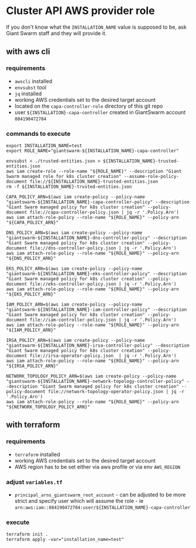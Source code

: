 # Cluster API AWS provider role
If you don't know what the `INSTALLATION_NAME` value is supposed to be, ask Giant Swarm staff and they will provide it.

## with aws cli
### requirements
- `awscli` installed 
- `envsubst` tool
- `jq` installed
- working AWS credentials set to the desired target account
- located on the `capa-controller-role` directory of this git repo
- user `${INSTALLATION}-capa-controller` created in GiantSwarm account `084190472784`

### commands to execute
```
export INSTALLATION_NAME=test
export ROLE_NAME="giantswarm-${INSTALLATION_NAME}-capa-controller"

envsubst < ./trusted-entities.json > ${INSTALLATION_NAME}-trusted-entities.json
aws iam create-role --role-name "${ROLE_NAME}" --description "Giant Swarm managed role for k8s cluster creation" --assume-role-policy-document file://${INSTALLATION_NAME}-trusted-entities.json
rm -f ${INSTALLATION_NAME}-trusted-entities.json

CAPA_POLICY_ARN=$(aws iam create-policy --policy-name "giantswarm-${INSTALLATION_NAME}-capa-controller-policy" --description "Giant Swarm managed policy for k8s cluster creation" --policy-document file://capa-controller-policy.json | jq -r '.Policy.Arn')
aws iam attach-role-policy --role-name "${ROLE_NAME}" --policy-arn "${CAPA_POLICY_ARN}"

DNS_POLICY_ARN=$(aws iam create-policy --policy-name "giantswarm-${INSTALLATION_NAME}-dns-controller-policy" --description "Giant Swarm managed policy for k8s cluster creation" --policy-document file://dns-controller-policy.json | jq -r '.Policy.Arn')
aws iam attach-role-policy --role-name "${ROLE_NAME}" --policy-arn "${DNS_POLICY_ARN}"

EKS_POLICY_ARN=$(aws iam create-policy --policy-name "giantswarm-${INSTALLATION_NAME}-eks-controller-policy" --description "Giant Swarm managed policy for k8s cluster creation" --policy-document file://eks-controller-policy.json | jq -r '.Policy.Arn')
aws iam attach-role-policy --role-name "${ROLE_NAME}" --policy-arn "${EKS_POLICY_ARN}"

IAM_POLICY_ARN=$(aws iam create-policy --policy-name "giantswarm-${INSTALLATION_NAME}-iam-controller-policy" --description "Giant Swarm managed policy for k8s cluster creation" --policy-document file://iam-controller-policy.json | jq -r '.Policy.Arn')
aws iam attach-role-policy --role-name "${ROLE_NAME}" --policy-arn "${IAM_POLICY_ARN}"

IRSA_POLICY_ARN=$(aws iam create-policy --policy-name "giantswarm-${INSTALLATION_NAME}-irsa-controller-policy" --description "Giant Swarm managed policy for k8s cluster creation" --policy-document file://irsa-operator-policy.json  | jq -r '.Policy.Arn')
aws iam attach-role-policy --role-name "${ROLE_NAME}" --policy-arn "${IRSA_POLICY_ARN}"

NETWORK_TOPOLOGY_POLICY_ARN=$(aws iam create-policy --policy-name "giantswarm-${INSTALLATION_NAME}-network-topology-controller-policy" --description "Giant Swarm managed policy for k8s cluster creation" --policy-document file://network-topology-operator-policy.json | jq -r '.Policy.Arn')
aws iam attach-role-policy --role-name "${ROLE_NAME}" --policy-arn "${NETWORK_TOPOLOGY_POLICY_ARN}"

```

## with terraform
### requirements
- `terraform` installed
- working AWS credentials set to the desired target account
- AWS region has to be set  either via aws profile or via env `AWS_REGION`

### adjust `variables.tf` 
- `principal_arns_giantswarm_root_account` - can be adjusted to be more strict and specify user which will assume the role - ie `arn:aws:iam::084190472784:user/${INSTALLATION_NAME}-capa-controller`

### execute
```
terraform init .
terraform apply -var="installation_name=test"
```

